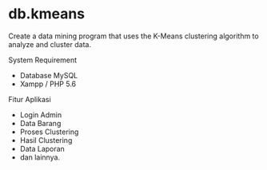 # db.kmeans
Create a data mining program that uses the K-Means clustering algorithm to analyze and cluster data.

System Requirement 
- Database MySQL 
- Xampp / PHP 5.6 

Fitur Aplikasi 
- Login Admin 
- Data Barang 
- Proses Clustering 
- Hasil Clustering 
- Data Laporan 
- dan lainnya.
